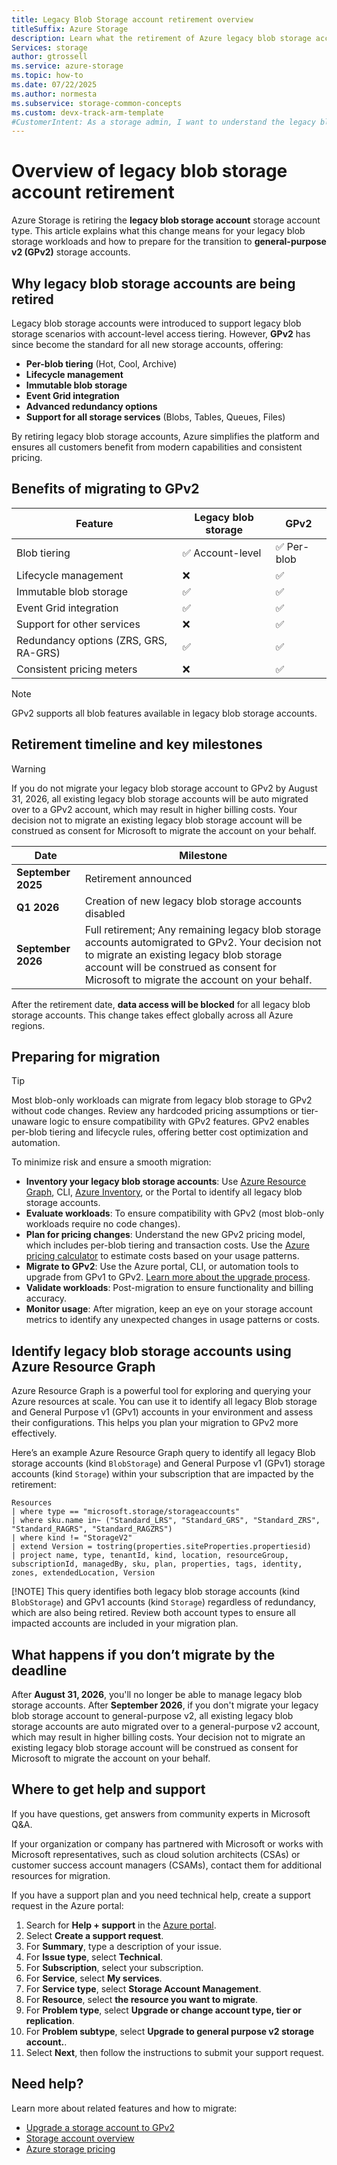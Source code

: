 ```yaml
---
title: Legacy Blob Storage account retirement overview
titleSuffix: Azure Storage
description: Learn what the retirement of Azure legacy blob storage accounts means and how to prepare for a smooth migration to GPv2.
Services: storage
author: gtrossell
ms.service: azure-storage
ms.topic: how-to
ms.date: 07/22/2025
ms.author: normesta
ms.subservice: storage-common-concepts
ms.custom: devx-track-arm-template
#CustomerIntent: As a storage admin, I want to understand the legacy blob storage retirement so that I can prepare for a smooth migration to GPv2.
---
```


# Overview of legacy blob storage account retirement
Azure Storage is retiring the **legacy blob storage account** storage account type. This article explains what this change means for your legacy blob storage workloads and how to prepare for the transition to **general-purpose v2 (GPv2)** storage accounts.

## Why legacy blob storage accounts are being retired
Legacy blob storage accounts were introduced to support legacy blob storage scenarios with account-level access tiering. However, **GPv2** has since become the standard for all new storage accounts, offering:
- **Per-blob tiering** (Hot, Cool, Archive)
- **Lifecycle management**
- **Immutable blob storage**
- **Event Grid integration**
- **Advanced redundancy options**
- **Support for all storage services** (Blobs, Tables, Queues, Files)

By retiring legacy blob storage accounts, Azure simplifies the platform and ensures all customers benefit from modern capabilities and consistent pricing.

## Benefits of migrating to GPv2
| Feature                          | Legacy blob storage | GPv2           |
|----------------------------------|------------------|----------------|
| Blob tiering                     | ✅ Account-level | ✅ Per-blob     |
| Lifecycle management             | ❌               | ✅              |
| Immutable blob storage           | ✅               | ✅              |
| Event Grid integration           | ✅               | ✅              |
| Support for other services       | ❌               | ✅              |
| Redundancy options (ZRS, GRS, RA-GRS) | ✅         | ✅              |
| Consistent pricing meters        | ❌               | ✅              |

>[!NOTE] 
>GPv2 supports all blob features available in legacy blob storage accounts.

## Retirement timeline and key milestones

>[!Warning]
>If you do not migrate your legacy blob storage account to GPv2 by August 31, 2026, all existing legacy blob storage accounts will be auto migrated over to a GPv2 account, which may result in higher billing costs. Your decision not to migrate an existing legacy blob storage account will be construed as consent for Microsoft to migrate the account on your behalf.

| Date           | Milestone                                      |
|----------------|------------------------------------------------|
| **September 2025** | Retirement announced                          |
| **Q1 2026**    | Creation of new legacy blob storage accounts disabled                         |
| **September 2026** | Full retirement; Any remaining legacy blob storage accounts automigrated to GPv2. Your decision not to migrate an existing legacy blob storage account will be construed as consent for Microsoft to migrate the account on your behalf. |

After the retirement date, **data access will be blocked** for all legacy blob storage accounts. This change takes effect globally across all Azure regions.

## Preparing for migration
>[!Tip]
>Most blob-only workloads can migrate from legacy blob storage to GPv2 without code changes. Review any hardcoded pricing assumptions or tier-unaware logic to ensure compatibility with GPv2 features.
>GPv2 enables per-blob tiering and lifecycle rules, offering better cost optimization and automation.

To minimize risk and ensure a smooth migration:

- **Inventory your legacy blob storage accounts**: Use [Azure Resource Graph](../../governance/resource-graph/overview.md), CLI, [Azure Inventory](../blobs/blob-inventory-how-to.md), or the Portal to identify all legacy blob storage accounts.
- **Evaluate workloads**: To ensure compatibility with GPv2 (most blob-only workloads require no code changes).
- **Plan for pricing changes**: Understand the new GPv2 pricing model, which includes per-blob tiering and transaction costs. Use the [Azure pricing calculator](https://azure.microsoft.com/pricing/calculator/) to estimate costs based on your usage patterns.
- **Migrate to GPv2**: Use the Azure portal, CLI, or automation tools to upgrade from GPv1 to GPv2. [Learn more about the upgrade process](storage-account-upgrade.md).
- **Validate workloads**: Post-migration to ensure functionality and billing accuracy.
- **Monitor usage**: After migration, keep an eye on your storage account metrics to identify any unexpected changes in usage patterns or costs.


## Identify legacy blob storage accounts using Azure Resource Graph

Azure Resource Graph is a powerful tool for exploring and querying your Azure resources at scale. You can use it to identify all legacy Blob storage and General Purpose v1 (GPv1) accounts in your environment and assess their configurations. This helps you plan your migration to GPv2 more effectively.

Here’s an example Azure Resource Graph query to identify all legacy Blob storage accounts (kind `BlobStorage`) and General Purpose v1 (GPv1) storage accounts (kind `Storage`) within your subscription that are impacted by the retirement:

```
Resources
| where type == "microsoft.storage/storageaccounts"
| where sku.name in~ ("Standard_LRS", "Standard_GRS", "Standard_ZRS", "Standard_RAGRS", "Standard_RAGZRS")
| where kind != "StorageV2"
| extend Version = tostring(properties.siteProperties.propertiesid)
| project name, type, tenantId, kind, location, resourceGroup, subscriptionId, managedBy, sku, plan, properties, tags, identity, zones, extendedLocation, Version

```
[!NOTE] This query identifies both legacy blob storage accounts (kind `BlobStorage`) and GPv1 accounts (kind `Storage`) regardless of redundancy, which are also being retired. Review both account types to ensure all impacted accounts are included in your migration plan.

## What happens if you don’t migrate by the deadline
After **August 31, 2026**, you'll no longer be able to manage legacy blob storage accounts. After **September 2026**, if you don't migrate your legacy blob storage account to general-purpose v2, all existing legacy blob storage accounts are auto migrated over to a general-purpose v2 account, which may result in higher billing costs. Your decision not to migrate an existing legacy blob storage account will be construed as consent for Microsoft to migrate the account on your behalf.

## Where to get help and support
If you have questions, get answers from community experts in Microsoft Q&A.

If your organization or company has partnered with Microsoft or works with Microsoft representatives, such as cloud solution architects (CSAs) or customer success account managers (CSAMs), contact them for additional resources for migration.

If you have a support plan and you need technical help, create a support request in the Azure portal:

1. Search for **Help + support** in the [Azure portal](https://portal.azure.com#view/Microsoft_Azure_Support/HelpAndSupportBlade/~/overview).
1. Select **Create a support request**.
1. For **Summary**, type a description of your issue.
1. For **Issue type**, select **Technical**.
1. For **Subscription**, select your subscription.
1. For **Service**, select **My services**.
1. For **Service type**, select **Storage Account Management**.
1. For **Resource**, select **the resource you want to migrate**.
1. For **Problem type**, select **Upgrade or change account type, tier or replication**.
1. For **Problem subtype**, select **Upgrade to general purpose v2 storage account.**.
1. Select **Next**, then follow the instructions to submit your support request.


## Need help?
Learn more about related features and how to migrate:

- [Upgrade a storage account to GPv2](storage-account-upgrade.md)
- [Storage account overview](storage-account-overview.md)
- [Azure storage pricing](https://azure.microsoft.com/pricing/details/storage/blobs/)
